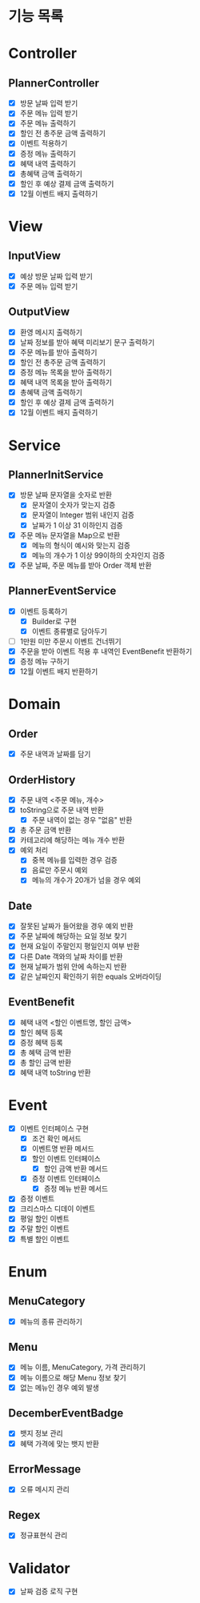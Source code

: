 # 기능 목록

# Controller

## PlannerController

- [X]  방문 날짜 입력 받기
- [X]  주문 메뉴 입력 받기
- [X]  주문 메뉴 출력하기
- [X]  할인 전 총주문 금액 출력하기
- [X]  이벤트 적용하기
- [X]  증정 메뉴 출력하기
- [X]  혜택 내역 출력하기
- [X]  총혜택 금액 출력하기
- [X]  할인 후 예상 결제 금액 출력하기
- [X]  12월 이벤트 배지 출력하기

# View

## InputView

- [X]  예상 방문 날짜 입력 받기
- [X]  주문 메뉴 입력 받기

## OutputView

- [X]  환영 메시지 출력하기
- [X]  날짜 정보를 받아 혜택 미리보기 문구 출력하기
- [X]  주문 메뉴를 받아 출력하기
- [X]  할인 전 총주문 금액 출력하기
- [X]  증정 메뉴 목록을 받아 출력하기
- [X]  혜택 내역 목록을 받아 출력하기
- [X]  총혜택 금액 출력하기
- [X]  할인 후 예상 결제 금액 출력하기
- [X]  12월 이벤트 배지 출력하기

# Service

## PlannerInitService

- [X]  방문 날짜 문자열을 숫자로 반환
    - [X]  문자열이 숫자가 맞는지 검증
    - [X]  문자열이 Integer 범위 내인지 검증
    - [X]  날짜가 1 이상 31 이하인지 검증
- [X]  주문 메뉴 문자열을 Map으로 반환
    - [X]  메뉴의 형식이 예시와 맞는지 검증
    - [X]  메뉴의 개수가 1 이상 99이하의 숫자인지 검증
- [X]  주문 날짜, 주문 메뉴를 받아 Order 객체 반환

## PlannerEventService

- [X]  이벤트 등록하기
    - [X]  Builder로 구현
    - [X]  이벤트 종류별로 담아두기
- [ ]  1만원 미만 주문시 이벤트 건너뛰기
- [X]  주문을 받아 이벤트 적용 후 내역인 EventBenefit 반환하기
- [X]  증정 메뉴 구하기
- [X]  12월 이벤트 배지 반환하기

# Domain

## Order

- [X]  주문 내역과 날짜를 담기

## OrderHistory

- [X]  주문 내역 <주문 메뉴, 개수>
- [X]  toString으로 주문 내역 반환
    - [X]  주문 내역이 없는 경우 "없음" 반환 
- [X]  총 주문 금액 반환
- [X]  카테고리에 해당하는 메뉴 개수 반환
- [X]  예외 처리
    - [X]  중복 메뉴를 입력한 경우 검증
    - [X]  음료만 주문시 예외
    - [X]  메뉴의 개수가 20개가 넘을 경우 예외

## Date

- [X]  잘못된 날짜가 들어왔을 경우 예외 반환
- [X]  주문 날짜에 해당하는 요일 정보 찾기
- [X]  현재 요일이 주말인지 평일인지 여부 반환
- [X]  다른 Date 객와의 날짜 차이를 반환
- [X]  현재 날짜가 범위 안에 속하는지 반환
- [X]  같은 날짜인지 확인하기 위한 equals 오버라이딩

## EventBenefit

- [X]  혜택 내역 <할인 이벤트명, 할인 금액>
- [X]  할인 혜택 등록
- [X]  증정 혜택 등록
- [X]  총 혜택 금액 반환
- [X]  총 할인 금액 반환
- [X]  혜택 내역 toString 반환

# Event

- [X]  이벤트 인터페이스 구현
    - [X]  조건 확인 메서드
    - [X]  이벤트명 반환 메서드 
    - [X]  할인 이벤트 인터페이스
       - [X]  할인 금액 반환 메서드
    - [X]  증정 이벤트 인터페이스
       - [X]  증정 메뉴 반환 메서드
- [X]  증정 이벤트
- [X]  크리스마스 디데이 이벤트
- [X]  평일 할인 이벤트
- [X]  주말 할인 이벤트
- [X]  특별 할인 이벤트

# Enum

## MenuCategory

- [X]  메뉴의 종류 관리하기

## Menu

- [X]  메뉴 이름, MenuCategory, 가격 관리하기
- [X]  메뉴 이름으로 해당 Menu 정보 찾기
- [X]  없는 메뉴인 경우 예외 발생

## DecemberEventBadge

- [X]  뱃지 정보 관리
- [X]  혜택 가격에 맞는 뱃지 반환

## ErrorMessage

- [X]  오류 메시지 관리

## Regex

- [X]  정규표현식 관리

# Validator

- [X]  날짜 검증 로직 구현